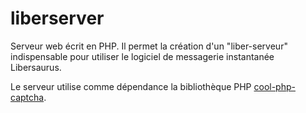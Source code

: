 # liberserver

Serveur web écrit en PHP. Il permet la création d'un "liber-serveur" indispensable pour utiliser le logiciel de messagerie instantanée Libersaurus.

Le serveur utilise comme dépendance la bibliothèque PHP [cool-php-captcha](https://github.com/josecl/cool-php-captcha).
